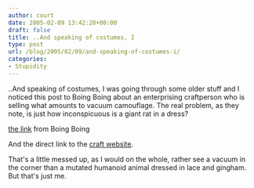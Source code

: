 ```yaml
---
author: court
date: 2005-02-09 13:42:28+00:00
draft: false
title: ..And speaking of costumes, I
type: post
url: /blog/2005/02/09/and-speaking-of-costumes-i/
categories:
- Stupidity
---
```


..And speaking of costumes, I was going through some older stuff and I noticed this post to Boing Boing about an enterprising craftperson who is selling what amounts to vacuum camouflage.  The real problem, as they note, is just how inconspicuous is a giant rat in a dress?




[the link](http://www.boingboing.net/2005/01/24/disguise_your_vacuum.html) from Boing Boing




And the direct link to the [craft website](http://www.carolwrightgifts.com/cwg_v2/cwg_layout_base2.cfm?mid_sec_page=cwg_prod_detail&seq_no=-1&min_seq_no=-1&SingleItem=10216745&CFID=6742265&CFTOKEN=94305895).




That's a little messed up, as I would on the whole, rather see a vacuum in the corner than a mutated humanoid animal dressed in lace and gingham.  But that's just me.




